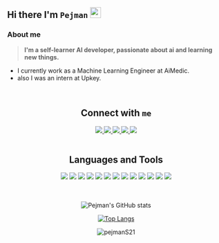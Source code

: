 ## Hi there I'm `Pejman` <img src="https://media.giphy.com/media/hvRJCLFzcasrR4ia7z/giphy.gif" width="25px">


<h3> About me </h3>

>**I'm a self-learner AI developer, passionate about ai and learning new things.**
* I currently work as a Machine Learning Engineer at AiMedic.
* also I was an intern at Upkey.

<br/>

<center>

## Connect with `me`

<div align='center'>
    <a href='mailto:pezhmansamadi21@gmail.com'>
        <img src='https://img.shields.io/badge/-pezhmansamadi21@gmail.com-c14438?logo=gmail&logoColor=white&style=for-the-badge'>
    </a>
    <a href='https://www.linkedin.com/in/pejman-samadi/'>
        <img src='https://img.shields.io/badge/-pejman%20samadi-0A66C2?logo=linkedin&logoColor=white&style=for-the-badge'>
    </a>
    <a href='https://join.skype.com/invite/H6omzhQ8fnRI'>
        <img src='https://img.shields.io/badge/-pejman%20samadi-00AFF0?logo=skype&logoColor=white&style=for-the-badge'>
    </a>
    <a href='https://t.me/pejmanS21'>
        <img src='https://img.shields.io/badge/-pejman-333333?logo=telegram&logoColor=white&style=for-the-badge'>
    </a>
    <a href='https://www.kaggle.com/pezhmansamadi'>
        <img src='https://img.shields.io/badge/-Pejmans21-20BEFF?logo=kaggle&logoColor=white&style=for-the-badge'>
    </a>
</div>
</br>


## Languages and Tools

<!-- Technologies -->
<div align='center'>
    <img src='https://img.shields.io/badge/-Python-333333?logo=python&style=for-the-badge'>
    <img src='https://img.shields.io/badge/-PyTorch-333333?logo=pytorch&logoColor=&style=for-the-badge'>
    <img src='https://img.shields.io/badge/-tensorflow-333333?logo=tensorflow&style=for-the-badge'>
    <img src='https://img.shields.io/badge/-Numpy-333333?logo=numpy&logoColor=yellow&style=for-the-badge'>
    <img src='https://img.shields.io/badge/-opencv-333333?logo=opencv&logoColor=0FF25E&style=for-the-badge'>
    <img src='https://img.shields.io/badge/-pandas-333333?logo=pandas&logoColor=purple&style=for-the-badge'>
    <img src='https://img.shields.io/badge/-docker-333333?logo=docker&logoColor&style=for-the-badge'>
    <img src='https://img.shields.io/badge/-nginx-333333?logo=nginx&logoColor=0FF25E&style=for-the-badge'>
    <img src='https://img.shields.io/badge/-git-333333?logo=git&logoColor&style=for-the-badge'>
    <img src='https://img.shields.io/badge/-mongodb-333333?logo=mongodb&logoColor&style=for-the-badge'>
    <img src='https://img.shields.io/badge/-flask-333333?logo=flask&logoColor&style=for-the-badge'>
    <img src='https://img.shields.io/badge/-fastapi-333333?logo=fastapi&logoColor&style=for-the-badge'>
    <img src='https://img.shields.io/badge/-html-333333?logo=html5&logoColor&style=for-the-badge'>
    
</div>

<br />
<br />

![Pejman's GitHub stats](https://github-readme-stats.vercel.app/api?username=pejmanS21&theme=gruvbox&show_icons=true)

 
[![Top Langs](https://github-readme-stats.vercel.app/api/top-langs/?username=pejmanS21&hide=jupyter%20notebook&theme=gruvbox&langs_count=10&layout=compact)](https://github-readme-stats.vercel.app/api/top-langs/?username=pejmanS21&hide=jupyter%20notebook&theme=gotham&langs_count=10&layout=compact)

<p align="center"> <img src="https://komarev.com/ghpvc/?username=pejmanS21" alt="pejmanS21" /> </p>
